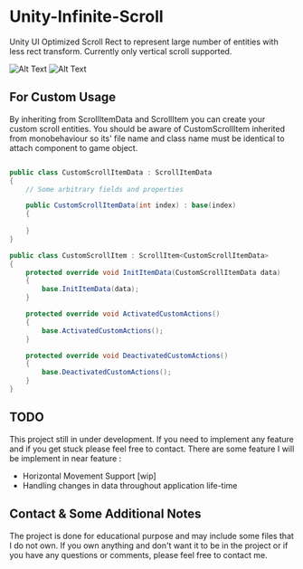 # Unity-Infinite-Scroll
Unity UI Optimized Scroll Rect to represent large number of entities with less rect transform. Currently only vertical scroll supported.

![Alt Text](https://github.com/bugrahanakbulut/Unity-Infinite-Scroll/blob/main/Assets/Resources/scroll_infinite.gif)
![Alt Text](https://github.com/bugrahanakbulut/Unity-Infinite-Scroll/blob/main/Assets/Resources/scroll_jumpback.gif)


## For Custom Usage

By inheriting from ScrollItemData and ScrollItem<T> you can create your custom scroll entities. You should be aware of CustomScrollItem inherited from monobehaviour so its' file name and class name must be identical to attach component to game object.

```cs

public class CustomScrollItemData : ScrollItemData
{
    // Some arbitrary fields and properties

    public CustomScrollItemData(int index) : base(index)
    {
        
    }
}

public class CustomScrollItem : ScrollItem<CustomScrollItemData> 
{
    protected override void InitItemData(CustomScrollItemData data)
    {
        base.InitItemData(data);
    }

    protected override void ActivatedCustomActions()
    {
        base.ActivatedCustomActions();
    }

    protected override void DeactivatedCustomActions()
    {
        base.DeactivatedCustomActions();
    }
}
```
    
## TODO

This project still in under development. If you need to implement any feature and if you get stuck please feel free to contact. There are some feature I will be implement in near feature :
    
- Horizontal Movement Support [wip]
- Handling changes in data throughout application life-time
    
    
## Contact & Some Additional Notes
The project is done for educational purpose and may include some files that I do not own. If you own anything and don't want it to be in the project or if you have any questions or comments, please feel free to contact me.


